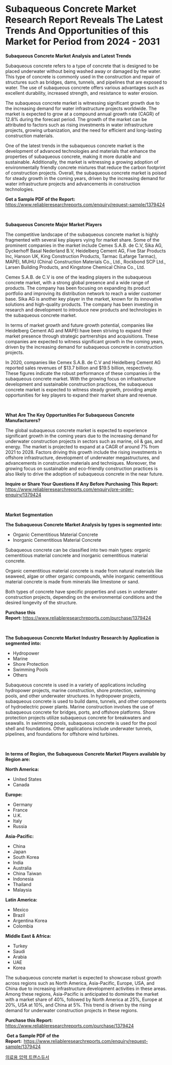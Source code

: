 <p><h1>Subaqueous Concrete Market Research Report Reveals The Latest Trends And Opportunities of this Market for Period from 2024 - 2031</h1></p><p><strong>Subaqueous Concrete Market Analysis and Latest Trends</strong></p>
<p><p>Subaqueous concrete refers to a type of concrete that is designed to be placed underwater without being washed away or damaged by the water. This type of concrete is commonly used in the construction and repair of structures such as bridges, dams, tunnels, and pipelines that are exposed to water. The use of subaqueous concrete offers various advantages such as excellent durability, increased strength, and resistance to water erosion.</p><p>The subaqueous concrete market is witnessing significant growth due to the increasing demand for water infrastructure projects worldwide. The market is expected to grow at a compound annual growth rate (CAGR) of 12.8% during the forecast period. The growth of the market can be attributed to factors such as rising investments in water infrastructure projects, growing urbanization, and the need for efficient and long-lasting construction materials.</p><p>One of the latest trends in the subaqueous concrete market is the development of advanced technologies and materials that enhance the properties of subaqueous concrete, making it more durable and sustainable. Additionally, the market is witnessing a growing adoption of environmentally friendly concrete mixtures that reduce the carbon footprint of construction projects. Overall, the subaqueous concrete market is poised for steady growth in the coming years, driven by the increasing demand for water infrastructure projects and advancements in construction technologies.</p></p>
<p><strong>Get a Sample PDF of the Report:&nbsp;</strong> <a href="https://www.reliableresearchreports.com/enquiry/request-sample/1379424">https://www.reliableresearchreports.com/enquiry/request-sample/1379424</a></p>
<p>&nbsp;</p>
<p><strong>Subaqueous Concrete Major Market Players</strong></p>
<p><p>The competitive landscape of the subaqueous concrete market is highly fragmented with several key players vying for market share. Some of the prominent companies in the market include Cemex S.A.B. de C.V, Sika AG, Dyckerhoff Basal Nederland B.V, Heidelberg Cement AG, Five Star Products Inc, Hanson UK, King Construction Products, Tarmac (Lafarge Tarmac), MAPEI, MUHU (China) Construction Materials Co., Ltd., Rockbond SCP Ltd., Larsen Building Products, and Kingstone Chemical China Co., Ltd.</p><p>Cemex S.A.B. de C.V is one of the leading players in the subaqueous concrete market, with a strong global presence and a wide range of products. The company has been focusing on expanding its product portfolio and improving its distribution network to reach a wider customer base. Sika AG is another key player in the market, known for its innovative solutions and high-quality products. The company has been investing in research and development to introduce new products and technologies in the subaqueous concrete market.</p><p>In terms of market growth and future growth potential, companies like Heidelberg Cement AG and MAPEI have been striving to expand their market presence through strategic partnerships and acquisitions. These companies are expected to witness significant growth in the coming years, driven by the increasing demand for subaqueous concrete in construction projects.</p><p>In 2020, companies like Cemex S.A.B. de C.V and Heidelberg Cement AG reported sales revenues of $13.7 billion and $19.5 billion, respectively. These figures indicate the robust performance of these companies in the subaqueous concrete market. With the growing focus on infrastructure development and sustainable construction practices, the subaqueous concrete market is expected to witness steady growth, providing ample opportunities for key players to expand their market share and revenue.</p></p>
<p>&nbsp;</p>
<p><strong>What Are The Key Opportunities For Subaqueous Concrete Manufacturers?</strong></p>
<p><p>The global subaqueous concrete market is expected to experience significant growth in the coming years due to the increasing demand for underwater construction projects in sectors such as marine, oil & gas, and energy. The market is projected to expand at a CAGR of around 7% from 2021 to 2028. Factors driving this growth include the rising investments in offshore infrastructure, development of underwater megastructures, and advancements in construction materials and techniques. Moreover, the growing focus on sustainable and eco-friendly construction practices is also likely to drive the adoption of subaqueous concrete in the near future.</p></p>
<p><strong>Inquire or Share Your Questions If Any Before Purchasing This Report:</strong> <a href="https://www.reliableresearchreports.com/enquiry/pre-order-enquiry/1379424">https://www.reliableresearchreports.com/enquiry/pre-order-enquiry/1379424</a></p>
<p>&nbsp;</p>
<p><strong>Market Segmentation</strong></p>
<p><strong>The Subaqueous Concrete Market Analysis by types is segmented into:</strong></p>
<p><ul><li>Organic Cementitious Material Concrete</li><li>Inorganic Cementitious Material Concrete</li></ul></p>
<p><p>Subaqueous concrete can be classified into two main types: organic cementitious material concrete and inorganic cementitious material concrete. </p><p>Organic cementitious material concrete is made from natural materials like seaweed, algae or other organic compounds, while inorganic cementitious material concrete is made from minerals like limestone or sand. </p><p>Both types of concrete have specific properties and uses in underwater construction projects, depending on the environmental conditions and the desired longevity of the structure.</p></p>
<p><strong>Purchase this Report:&nbsp;</strong><a href="https://www.reliableresearchreports.com/purchase/1379424">https://www.reliableresearchreports.com/purchase/1379424</a></p>
<p>&nbsp;</p>
<p><strong>The Subaqueous Concrete Market Industry Research by Application is segmented into:</strong></p>
<p><ul><li>Hydropower</li><li>Marine</li><li>Shore Protection</li><li>Swimming Pools</li><li>Others</li></ul></p>
<p><p>Subaqueous concrete is used in a variety of applications including hydropower projects, marine construction, shore protection, swimming pools, and other underwater structures. In hydropower projects, subaqueous concrete is used to build dams, tunnels, and other components of hydroelectric power plants. Marine construction involves the use of subaqueous concrete for bridges, ports, and offshore platforms. Shore protection projects utilize subaqueous concrete for breakwaters and seawalls. In swimming pools, subaqueous concrete is used for the pool shell and foundations. Other applications include underwater tunnels, pipelines, and foundations for offshore wind turbines.</p></p>
<p>&nbsp;</p>
<p><strong>In terms of Region, the Subaqueous Concrete Market Players available by Region are:</strong></p>
<p>
    <p> <strong> North America: </strong>
        <ul>
            <li>United States</li>
            <li>Canada</li>
        </ul>
        </p> 
    <p> <strong> Europe: </strong>
        <ul>
            <li>Germany</li>
            <li>France</li>
            <li>U.K.</li>
            <li>Italy</li>
            <li>Russia</li>
        </ul>
        </p> 
    <p> <strong> Asia-Pacific: </strong>
        <ul>
            <li>China</li>
            <li>Japan</li>
            <li>South Korea</li>
            <li>India</li>
            <li>Australia</li>
            <li>China Taiwan</li>
            <li>Indonesia</li>
            <li>Thailand</li>
            <li>Malaysia</li>
        </ul>
        </p> 
    <p> <strong> Latin America: </strong>
        <ul>
            <li>Mexico</li>
            <li>Brazil</li>
            <li>Argentina Korea</li>
            <li>Colombia</li>
        </ul>
        </p> 
    <p> <strong> Middle East & Africa: </strong>
        <ul>
            <li>Turkey</li>
            <li>Saudi</li>
            <li>Arabia</li>
            <li>UAE</li>
            <li>Korea</li>
        </ul>
    </p>
    </p>
<p><p>The subaqueous concrete market is expected to showcase robust growth across regions such as North America, Asia-Pacific, Europe, USA, and China due to increasing infrastructure development activities in these areas. Among these regions, Asia-Pacific is anticipated to dominate the market with a market share of 40%, followed by North America at 25%, Europe at 20%, USA at 10%, and China at 5%. This trend is driven by the rising demand for underwater construction projects in these regions.</p></p>
<p><strong>Purchase this Report: </strong><a href="https://www.reliableresearchreports.com/purchase/1379424">https://www.reliableresearchreports.com/purchase/1379424</a></p>
<p>&nbsp;<strong>Get a Sample PDF of the Report:&nbsp;&nbsp;</strong><a href="https://www.reliableresearchreports.com/enquiry/request-sample/1379424">https://www.reliableresearchreports.com/enquiry/request-sample/1379424</a></p>
<p><strong></strong></p>
<p><p><a href="https://github.com/jntpkh496620/Market-Research-Report-List-1/blob/main/4592835256.md">의료용 압력 트랜스듀서</a></p></p>